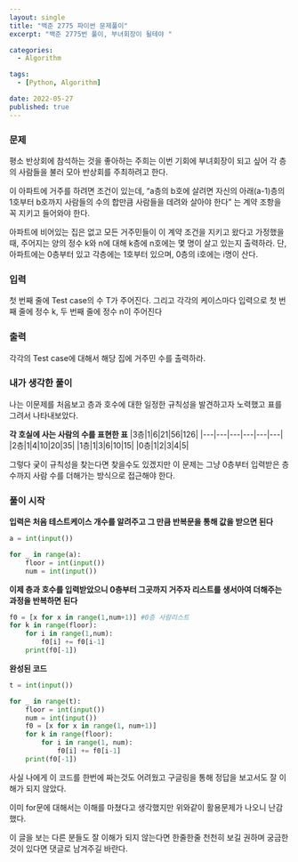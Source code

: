 ```yaml
---
layout: single
title: "백준 2775 파이썬 문제풀이"
excerpt: "백준 2775번 풀이, 부녀회장이 될테야 "

categories:
  - Algorithm

tags:
  - [Python, Algorithm]

date: 2022-05-27
published: true
---
```


### 문제

평소 반상회에 참석하는 것을 좋아하는 주희는 이번 기회에 부녀회장이 되고 싶어 각 층의 사람들을 불러 모아 반상회를 주최하려고 한다.

이 아파트에 거주를 하려면 조건이 있는데, “a층의 b호에 살려면 자신의 아래(a-1)층의 1호부터 b호까지 사람들의 수의 합만큼 사람들을 데려와 살아야 한다” 는 계약 조항을 꼭 지키고 들어와야 한다.

아파트에 비어있는 집은 없고 모든 거주민들이 이 계약 조건을 지키고 왔다고 가정했을 때, 주어지는 양의 정수 k와 n에 대해 k층에 n호에는 몇 명이 살고 있는지 출력하라. 단, 아파트에는 0층부터 있고 각층에는 1호부터 있으며, 0층의 i호에는 i명이 산다.

### 입력

첫 번째 줄에 Test case의 수 T가 주어진다. 그리고 각각의 케이스마다 입력으로 첫 번째 줄에 정수 k, 두 번째 줄에 정수 n이 주어진다

### 출력

각각의 Test case에 대해서 해당 집에 거주민 수를 출력하라.

### 내가 생각한 풀이

나는 이문제를 처음보고 층과 호수에 대한 일정한 규칙성을 발견하고자 노력했고 표를 그려서 나타내보았다.

**각 호실에 사는 사람의 수를 표현한 표**
|3층|1|6|21|56|126|
|---|---|---|---|---|---|
|2층|1|4|10|20|35|
|1층|1|3|6|10|15|
|0층|1|2|3|4|5|

그렇다 궂이 규칙성을 찾는다면 찾을수도 있겠지만 이 문제는 그냥 0층부터 입력받은 층수까지 사람 수를 더해가는 방식으로 접근해야 한다.

### 풀이 시작

**입력은 처음 테스트케이스 개수를 알려주고 그 만큼 반복문을 통해 값을 받으면 된다**

```PYTHON
a = int(input())

for _ in range(a):
    floor = int(input())
    num = int(input())
```

**이제 층과 호수를 입력받았으니 0층부터 그곳까지 거주자 리스트를 생서아여 더해주는 과정을 반복하면 된다**

```python
f0 = [x for x in range(1,num+1)] #0층 사람리스트
for k in range(floor):
    for i in range(1,num):
        f0[i] += f0[i-1]
    print(f0[-1])
```

**완성된 코드**

```python
t = int(input())

for _ in range(t):
    floor = int(input())
    num = int(input())
    f0 = [x for x in range(1, num+1)]
    for k in range(floor):
        for i in range(1, num):
            f0[i] += f0[i-1]
    print(f0[-1])
```

사실 나에게 이 코드를 한번에 짜는것도 어려웠고 구글링을 통해 정답을 보고서도 잘 이해가 되지 않았다.

이미 for문에 대해서는 이해를 마쳤다고 생각했지만 위와같이 활용문제가 나오니 난감했다.

이 글을 보는 다른 분들도 잘 이해가 되지 않는다면 한줄한줄 천천히 보길 권하며 궁금한것이 있다면 댓글로 남겨주길 바란다.
